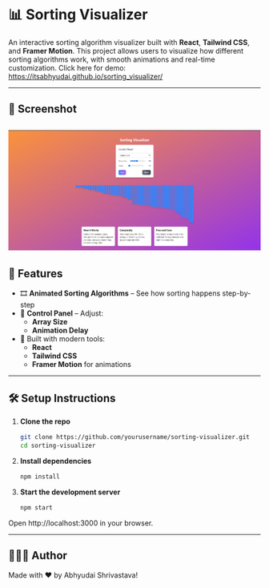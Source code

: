 # 📊 Sorting Visualizer

An interactive sorting algorithm visualizer built with **React**, **Tailwind CSS**, and **Framer Motion**. This project allows users to visualize how different sorting algorithms work, with smooth animations and real-time customization.
Click here for demo: https://itsabhyudai.github.io/sorting_visualizer/

---
## 📸 Screenshot

![Screenshot](public/screenshot.png)
---

## 🚀 Features

- 🎞️ **Animated Sorting Algorithms** – See how sorting happens step-by-step
- 🧩 **Control Panel** – Adjust:
  - **Array Size**
  - **Animation Delay**
- 💅 Built with modern tools:
  - **React**
  - **Tailwind CSS**
  - **Framer Motion** for animations

---

## 🛠️ Setup Instructions

1. **Clone the repo**
   ```bash
   git clone https://github.com/yourusername/sorting-visualizer.git
   cd sorting-visualizer

2. **Install dependencies**
   ```bash
   npm install

3. **Start the development server**
   ```bash
   npm start

Open http://localhost:3000 in your browser.

---

## 🧑🏻‍💻 Author
Made with ❤️ by Abhyudai Shrivastava!

